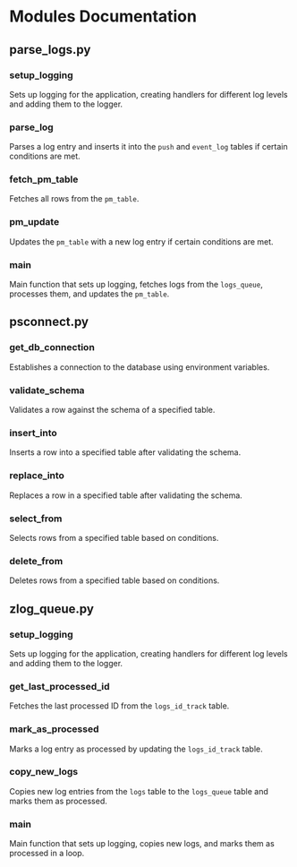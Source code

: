 # Modules Documentation

## parse_logs.py

### setup_logging
Sets up logging for the application, creating handlers for different log levels and adding them to the logger.

### parse_log
Parses a log entry and inserts it into the `push` and `event_log` tables if certain conditions are met.

### fetch_pm_table
Fetches all rows from the `pm_table`.

### pm_update
Updates the `pm_table` with a new log entry if certain conditions are met.

### main
Main function that sets up logging, fetches logs from the `logs_queue`, processes them, and updates the `pm_table`.

## psconnect.py

### get_db_connection
Establishes a connection to the database using environment variables.

### validate_schema
Validates a row against the schema of a specified table.

### insert_into
Inserts a row into a specified table after validating the schema.

### replace_into
Replaces a row in a specified table after validating the schema.

### select_from
Selects rows from a specified table based on conditions.

### delete_from
Deletes rows from a specified table based on conditions.

## zlog_queue.py

### setup_logging
Sets up logging for the application, creating handlers for different log levels and adding them to the logger.

### get_last_processed_id
Fetches the last processed ID from the `logs_id_track` table.

### mark_as_processed
Marks a log entry as processed by updating the `logs_id_track` table.

### copy_new_logs
Copies new log entries from the `logs` table to the `logs_queue` table and marks them as processed.

### main
Main function that sets up logging, copies new logs, and marks them as processed in a loop.
